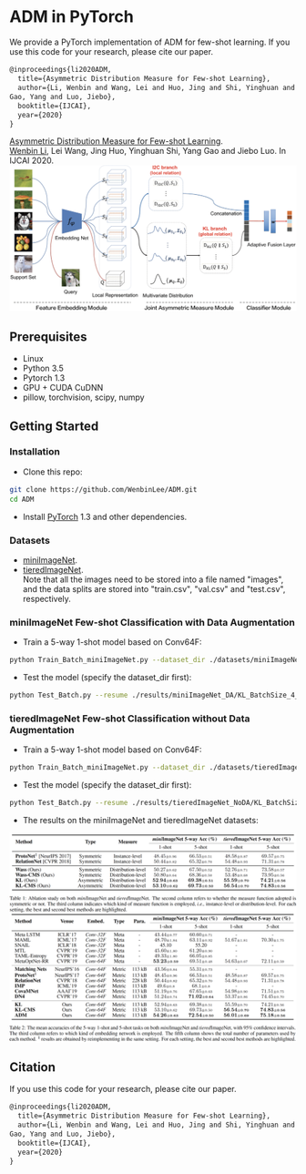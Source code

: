 # ADM in PyTorch

We provide a PyTorch implementation of ADM for few-shot learning. 
If you use this code for your research, please cite our paper.
```
@inproceedings{li2020ADM,
  title={Asymmetric Distribution Measure for Few-shot Learning},
  author={Li, Wenbin and Wang, Lei and Huo, Jing and Shi, Yinghuan and Gao, Yang and Luo, Jiebo},
  booktitle={IJCAI},
  year={2020}
}
```
[Asymmetric Distribution Measure for Few-shot Learning](https://www.ijcai.org/Proceedings/2020/0409.pdf).<br> 
[Wenbin Li](https://cs.nju.edu.cn/liwenbin/), Lei Wang, Jing Huo, Yinghuan Shi, Yang Gao and Jiebo Luo. In IJCAI 2020.<br> 
<img src='imgs/Flowchart.bmp' width=600/>


## Prerequisites
- Linux
- Python 3.5
- Pytorch 1.3
- GPU + CUDA CuDNN
- pillow, torchvision, scipy, numpy

## Getting Started
### Installation

- Clone this repo:
```bash
git clone https://github.com/WenbinLee/ADM.git
cd ADM
```

- Install [PyTorch](http://pytorch.org) 1.3 and other dependencies.

### Datasets
- [miniImageNet](https://drive.google.com/file/d/1fUBrpv8iutYwdL4xE1rX_R9ef6tyncX9/view). 
- [tieredImageNet](https://www.dropbox.com/sh/6yd1ygtyc3yd981/AABVeEqzC08YQv4UZk7lNHvya?dl=0).<br> 
  Note that all the images need to be stored into a file named "images", and the data splits are stored into "train.csv", "val.csv" and "test.csv", respectively.


###  miniImageNet Few-shot Classification with Data Augmentation
- Train a 5-way 1-shot model based on Conv64F:
```bash
python Train_Batch_miniImageNet.py --dataset_dir ./datasets/miniImageNet --method_name KL --way_num 5 --shot_num 1
```
- Test the model (specify the dataset_dir first):
```bash
python Test_Batch.py --resume ./results/miniImageNet_DA/KL_BatchSize_4_Conv64F_miniImageNet_5Way_1Shot/model_best.pth.tar --data_name miniImageNet --method_name KL --way_num 5 --shot_num 1
```

###  tieredImageNet Few-shot Classification without Data Augmentation
- Train a 5-way 1-shot model based on Conv64F:
```bash
python Train_Batch_miniImageNet.py --dataset_dir ./datasets/tieredImageNet --method_name KL --way_num 5 --shot_num 1
```
- Test the model (specify the dataset_dir first):
```bash
python Test_Batch.py --resume ./results/tieredImageNet_NoDA/KL_BatchSize_4_Conv64F_tieredImageNet_5Way_1Shot/model_best.pth.tar --data_name miniImageNet --method_name KL --way_num 5 --shot_num 1
```

- The results on the miniImageNet and tieredImageNet datasets: 
<img src='imgs/Results1.png' align="center" width=900>
<img src='imgs/Results2.png' align="center" width=900>



## Citation
If you use this code for your research, please cite our paper.
```
@inproceedings{li2020ADM,
  title={Asymmetric Distribution Measure for Few-shot Learning},
  author={Li, Wenbin and Wang, Lei and Huo, Jing and Shi, Yinghuan and Gao, Yang and Luo, Jiebo},
  booktitle={IJCAI},
  year={2020}
}
```
